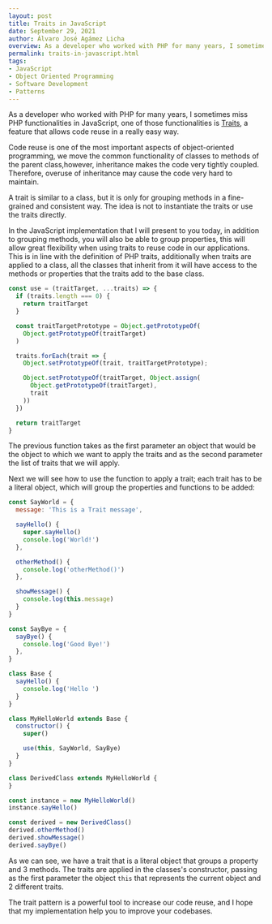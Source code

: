 ```yaml
---
layout: post
title: Traits in JavaScript
date: September 29, 2021
author: Álvaro José Agámez Licha
overview: As a developer who worked with PHP for many years, I sometimes miss PHP functionalities in JavaScript, one of those functionalities is Trais, a feature that allows code reuse in a really easy way.
permalink: traits-in-javascript.html
tags:
- JavaScript
- Object Oriented Programming
- Software Development
- Patterns
---
```


As a developer who worked with PHP for many years, I sometimes miss PHP functionalities in JavaScript, one of those functionalities is <a href="https://www.php.net/manual/en/language.oop5.traits.php" target="_blank">Traits</a>, a feature that allows code reuse in a really easy way.

Code reuse is one of the most important aspects of object-oriented programming, we move the common functionality of classes to methods of the parent class,however, inheritance makes the code very tightly coupled. Therefore, overuse of inheritance may cause the code very hard to maintain.

A trait is similar to a class, but it is only for grouping methods in a fine-grained and consistent way. The idea is not to instantiate the traits or use the traits directly.

In the JavaScript implementation that I will present to you today, in addition to grouping methods, you will also be able to group properties, this will allow great flexibility when using traits to reuse code in our applications.  This is in line with the definition of PHP traits, additionally when traits are applied to a class, all the classes that inherit from it will have access to the methods or properties that the traits add to the base class.

```javascript
const use = (traitTarget, ...traits) => {
  if (traits.length === 0) {
    return traitTarget
  }

  const traitTargetPrototype = Object.getPrototypeOf(
    Object.getPrototypeOf(traitTarget)
  )

  traits.forEach(trait => {
    Object.setPrototypeOf(trait, traitTargetPrototype);

    Object.setPrototypeOf(traitTarget, Object.assign(
      Object.getPrototypeOf(traitTarget),
      trait
    ))
  })

  return traitTarget
}
```

The previous function takes as the first parameter an object that would be the object to which we want to apply the traits and as the second parameter the list of traits that we will apply.

Next we will see how to use the function to apply a trait; each trait has to be a literal object, which will group the properties and functions to be added:

```javascript
const SayWorld = {
  message: 'This is a Trait message',

  sayHello() {
    super.sayHello()
    console.log('World!')
  },

  otherMethod() {
    console.log('otherMethod()')
  },

  showMessage() {
    console.log(this.message)
  }
}

const SayBye = {
  sayBye() {
    console.log('Good Bye!')
  },
}

class Base {
  sayHello() {
    console.log('Hello ')
  }
}

class MyHelloWorld extends Base {
  constructor() {
    super()

    use(this, SayWorld, SayBye)
  }
}

class DerivedClass extends MyHelloWorld {
}

const instance = new MyHelloWorld()
instance.sayHello()

const derived = new DerivedClass()
derived.otherMethod()
derived.showMessage()
derived.sayBye()
```
As we can see, we have a trait that is a literal object that groups a property and 3 methods. The traits are applied in the classes's constructor, passing as the first parameter the object `this` that represents the current object and 2 different traits.

The trait pattern is a powerful tool to increase our code reuse, and I hope that my implementation help you to improve your codebases.